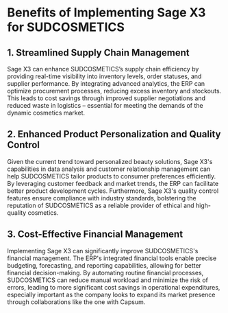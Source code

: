 # Benefits of Implementing Sage X3 for SUDCOSMETICS

## 1. Streamlined Supply Chain Management
Sage X3 can enhance SUDCOSMETICS’s supply chain efficiency by providing real-time visibility into inventory levels, order statuses, and supplier performance. By integrating advanced analytics, the ERP can optimize procurement processes, reducing excess inventory and stockouts. This leads to cost savings through improved supplier negotiations and reduced waste in logistics – essential for meeting the demands of the dynamic cosmetics market.

## 2. Enhanced Product Personalization and Quality Control
Given the current trend toward personalized beauty solutions, Sage X3's capabilities in data analysis and customer relationship management can help SUDCOSMETICS tailor products to consumer preferences efficiently. By leveraging customer feedback and market trends, the ERP can facilitate better product development cycles. Furthermore, Sage X3's quality control features ensure compliance with industry standards, bolstering the reputation of SUDCOSMETICS as a reliable provider of ethical and high-quality cosmetics.

## 3. Cost-Effective Financial Management
Implementing Sage X3 can significantly improve SUDCOSMETICS's financial management. The ERP's integrated financial tools enable precise budgeting, forecasting, and reporting capabilities, allowing for better financial decision-making. By automating routine financial processes, SUDCOSMETICS can reduce manual workload and minimize the risk of errors, leading to more significant cost savings in operational expenditures, especially important as the company looks to expand its market presence through collaborations like the one with Capsum.
```